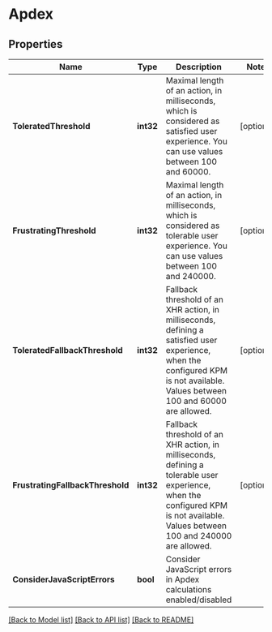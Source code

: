 # Apdex

## Properties

Name | Type | Description | Notes
------------ | ------------- | ------------- | -------------
**ToleratedThreshold** | **int32** | Maximal length of an action, in milliseconds, which is considered as satisfied user experience.    You can use values between 100 and 60000. | [optional] 
**FrustratingThreshold** | **int32** | Maximal length of an action, in milliseconds, which is considered as tolerable user experience.    You can use values between 100 and 240000. | [optional] 
**ToleratedFallbackThreshold** | **int32** | Fallback threshold of an XHR action, in milliseconds, defining a satisfied user experience, when the configured KPM is not available.    Values between 100 and 60000 are allowed. | [optional] 
**FrustratingFallbackThreshold** | **int32** | Fallback threshold of an XHR action, in milliseconds, defining a tolerable user experience, when the configured KPM is not available.    Values between 100 and 240000 are allowed. | [optional] 
**ConsiderJavaScriptErrors** | **bool** | Consider JavaScript errors in Apdex calculations enabled/disabled | 

[[Back to Model list]](../README.md#documentation-for-models) [[Back to API list]](../README.md#documentation-for-api-endpoints) [[Back to README]](../README.md)


